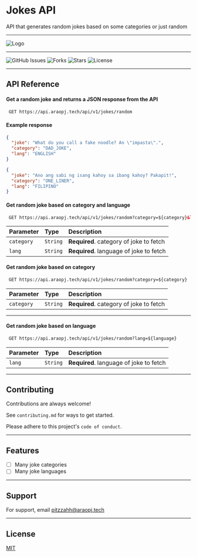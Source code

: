 
# Jokes API

API that generates random jokes based on some categories or just random
___

![Logo]()

___
![GitHub Issues](https://img.shields.io/github/issues/pitzzahh/jokes-API)
![Forks](https://img.shields.io/github/forks/pitzzahh/jokes-API)
![Stars](https://img.shields.io/github/stars/pitzzahh/jokes-API)
![License](https://img.shields.io/github/license/pitzzahh/jokes-API)
___
## API Reference

#### Get a random joke and returns a JSON response from the API

```html
 GET https://api.araopj.tech/api/v1/jokes/random
```

#### Example response

```json
{
  "joke": "What do you call a fake noodle? An \"impasta\".",
  "category": "DAD_JOKE",
  "lang": "ENGLISH"
}
```
```json
{
  "joke": "Ano ang sabi ng isang kahoy sa ibang kahoy? Pakapit!",
  "category": "ONE_LINER",
  "lang": "FILIPINO"
}
```
#### Get random joke based on category and language

```html
 GET https://api.araopj.tech/api/v1/jokes/random?category=${category}&lang=${language}
```

| Parameter  | Type     | Description                             |
|:-----------|:---------|:----------------------------------------|
| `category` | `String` | **Required**. category of joke to fetch |
| `lang`     | `String` | **Required**. language of joke to fetch |


#### Get random joke based on category

```html
 GET https://api.araopj.tech/api/v1/jokes/random?category=${category}
```

| Parameter  | Type     | Description                             |
|:-----------|:---------|:----------------------------------------|
| `category` | `String` | **Required**. category of joke to fetch |

___

#### Get random joke based on language

```html
 GET https://api.araopj.tech/api/v1/jokes/random?lang=${language}
```

| Parameter | Type     | Description                             |
|:----------|:---------|:----------------------------------------|
| `lang`    | `String` | **Required**. language of joke to fetch |

___
## Contributing

Contributions are always welcome!

See `contributing.md` for ways to get started.

Please adhere to this project's `code of conduct`.

___
## Features
- [ ] Many joke categories
- [ ] Many joke languages
___
## Support

For support, email pitzzahh@araopj.tech
___
## License
[MIT](https://choosealicense.com/licenses/mit/)

